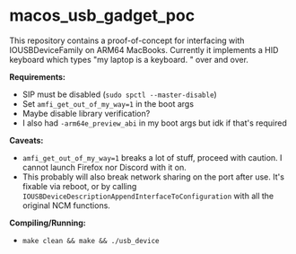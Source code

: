 # macos_usb_gadget_poc

This repository contains a proof-of-concept for interfacing with IOUSBDeviceFamily on ARM64 MacBooks. Currently it implements a HID keyboard which types "my laptop is a keyboard. " over and over.

**Requirements:**

 - SIP must be disabled (`sudo spctl --master-disable`)
 - Set `amfi_get_out_of_my_way=1` in the boot args
 - Maybe disable library verification?
 - I also had `-arm64e_preview_abi` in my boot args but idk if that's required

**Caveats:**

 - `amfi_get_out_of_my_way=1` breaks a lot of stuff, proceed with caution. I cannot launch Firefox nor Discord with it on.
 - This probably will also break network sharing on the port after use. It's fixable via reboot, or by calling `IOUSBDeviceDescriptionAppendInterfaceToConfiguration` with all the original NCM functions.

**Compiling/Running:**

 - `make clean && make && ./usb_device`